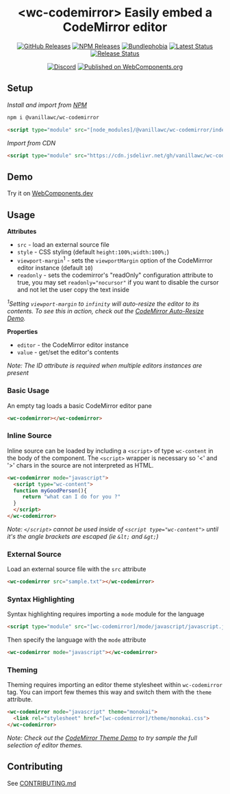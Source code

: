 <h1 align="center">&lt;wc-codemirror&gt; Easily embed a CodeMirror editor</h1>

<div align="center">
  <a href="https://github.com/vanillawc/wc-codemirror/releases"><img src="https://badgen.net/github/tag/vanillawc/wc-codemirror" alt="GitHub Releases"></a>
  <a href="https://www.npmjs.com/package/@vanillawc/wc-codemirror"><img src="https://badgen.net/npm/v/@vanillawc/wc-codemirror" alt="NPM Releases"></a>
  <a href="https://bundlephobia.com/result?p=@vanillawc/wc-codemirror"><img src="https://badgen.net/bundlephobia/minzip/@vanillawc/wc-codemirror" alt="Bundlephobia"></a>
  <a href="https://github.com/vanillawc/wc-codemirror/actions"><img src="https://github.com/vanillawc/wc-codemirror/workflows/Latest/badge.svg" alt="Latest Status"></a>
  <a href="https://github.com/vanillawc/wc-codemirror/actions"><img src="https://github.com/vanillawc/wc-codemirror/workflows/Release/badge.svg" alt="Release Status"></a>

  <a href="https://discord.gg/aSWYgtybzV"><img alt="Discord" src="https://img.shields.io/discord/723296249121603604?color=%23738ADB"></a>
  <a href="https://www.webcomponents.org/element/@vanillawc/wc-codemirror"><img src="https://img.shields.io/badge/webcomponents.org-published-blue.svg" alt="Published on WebComponents.org"></a>
</div>

## Setup

*Install and import from [NPM](https://www.npmjs.com/package/@vanillawc/wc-codemirror)*

```sh
npm i @vanillawc/wc-codemirror
```

```html
<script type="module" src="[node_modules]/@vanillawc/wc-codemirror/index.js"></script>
```

*Import from CDN*
```html
<script type="module" src="https://cdn.jsdelivr.net/gh/vanillawc/wc-codemirror@1/index.js"></script>
```

## Demo

Try it on [WebComponents.dev](https://webcomponents.dev/edit/uQEePfQ92jOWOpupDzps?sv=1&pm=1)

## Usage

**Attributes**

- `src` - load an external source file
- `style` - CSS styling (default `height:100%;width:100%;`)
- `viewport-margin`<sup>1</sup> - sets the `viewportMargin` option of the CodeMirrror editor instance (default `10`)
- `readonly` - sets the codemirror's "readOnly" configuration attribute to true, you may set `readonly="nocursor"` if you want to disable the cursor and not let the user copy the text inside

*<sup>1</sup>Setting `viewport-margin` to `infinity` will auto-resize the editor to its contents. To see this in action, check out the [CodeMirror Auto-Resize Demo](https://codemirror.net/demo/resize.html).*

**Properties**

- `editor` - the CodeMirror editor instance
- `value` - get/set the editor's contents

*Note: The ID attribute is required when multiple editors instances are present*

### Basic Usage

An empty tag loads a basic CodeMirror editor pane

```html
<wc-codemirror></wc-codemirror>
```

### Inline Source

Inline source can be loaded by including a `<script>` of type `wc-content` in the body of the component. The `<script>` wrapper is necessary so '<' and '>' chars in the source are not interpreted as HTML.

```html
<wc-codemirror mode="javascript">
  <script type="wc-content">
  function myGoodPerson(){
     return "what can I do for you ?"
  }
  </script>
</wc-codemirror>
```

*Note: `</script>` cannot be used inside of `<script type="wc-content">` until it's the angle brackets are escaped (ie `&lt;` and `&gt;`)*

### External Source

Load an external source file with the `src` attribute

```html
<wc-codemirror src="sample.txt"></wc-codemirror>
```

### Syntax Highlighting

Syntax highlighting requires importing a `mode` module for the language

```html
<script type="module" src="[wc-codemirror]/mode/javascript/javascript.js"></script>
```

Then specify the language with the `mode` attribute

```html
<wc-codemirror mode="javascript"></wc-codemirror>
```

### Theming

Theming requires importing an editor theme stylesheet within `wc-codemirror` tag. You can import few themes this way and switch them with the `theme` attribute.

```html
<wc-codemirror mode="javascript" theme="monokai">
  <link rel="stylesheet" href="[wc-codemirror]/theme/monokai.css">
</wc-codemirror>
```

*Note: Check out the [CodeMirror Theme Demo](https://codemirror.net/demo/theme.html) to try sample the full selection of editor themes.*

## Contributing

See [CONTRIBUTING.md](https://github.com/vanillawc/vanillawc/blob/main/CONTRIBUTING.md)
